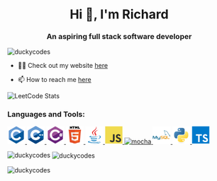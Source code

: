 <h1 align="center">Hi 👋, I'm Richard</h1>
<h3 align="center">An aspiring full stack software developer</h3>

<p align="left"> <img src="https://komarev.com/ghpvc/?username=duckycodes&label=Profile%20views&color=0e75b6&style=flat" alt="duckycodes" /> </p>

- 👨‍💻 Check out my website [here](https://duckycodes.github.io/Richard-Zhou-Personal-Website/)  

- 📫 How to reach me [here](https://duckycodes.github.io/Richard-Zhou-Personal-Website/#contact)


![LeetCode Stats](https://leetcard.jacoblin.cool/Duckycodes?theme=forest&font=Life%20Savers&ext=activity)
<h3 align="left">Languages and Tools:</h3>
<p align="left"> <a href="https://www.cprogramming.com/" target="_blank" rel="noreferrer"> <img src="https://raw.githubusercontent.com/devicons/devicon/master/icons/c/c-original.svg" alt="c" width="40" height="40"/> </a> <a href="https://www.w3schools.com/cpp/" target="_blank" rel="noreferrer"> <img src="https://raw.githubusercontent.com/devicons/devicon/master/icons/cplusplus/cplusplus-original.svg" alt="cplusplus" width="40" height="40"/> </a> <a href="https://www.w3schools.com/cs/" target="_blank" rel="noreferrer"> <img src="https://raw.githubusercontent.com/devicons/devicon/master/icons/csharp/csharp-original.svg" alt="csharp" width="40" height="40"/> </a> <a href="https://www.w3.org/html/" target="_blank" rel="noreferrer"> <img src="https://raw.githubusercontent.com/devicons/devicon/master/icons/html5/html5-original-wordmark.svg" alt="html5" width="40" height="40"/> </a> <a href="https://www.java.com" target="_blank" rel="noreferrer"> <img src="https://raw.githubusercontent.com/devicons/devicon/master/icons/java/java-original.svg" alt="java" width="40" height="40"/> </a> <a href="https://developer.mozilla.org/en-US/docs/Web/JavaScript" target="_blank" rel="noreferrer"> <img src="https://raw.githubusercontent.com/devicons/devicon/master/icons/javascript/javascript-original.svg" alt="javascript" width="40" height="40"/> </a> <a href="https://mochajs.org" target="_blank" rel="noreferrer"> <img src="https://www.vectorlogo.zone/logos/mochajs/mochajs-icon.svg" alt="mocha" width="40" height="40"/> </a> <a href="https://www.mysql.com/" target="_blank" rel="noreferrer"> <img src="https://raw.githubusercontent.com/devicons/devicon/master/icons/mysql/mysql-original-wordmark.svg" alt="mysql" width="40" height="40"/> </a> <a href="https://www.python.org" target="_blank" rel="noreferrer"> <img src="https://raw.githubusercontent.com/devicons/devicon/master/icons/python/python-original.svg" alt="python" width="40" height="40"/> </a> <a href="https://www.typescriptlang.org/" target="_blank" rel="noreferrer"> <img src="https://raw.githubusercontent.com/devicons/devicon/master/icons/typescript/typescript-original.svg" alt="typescript" width="40" height="40"/> </a> </p>

<p><img align="left" src="https://github-readme-stats.vercel.app/api/top-langs?username=duckycodes&show_icons=true&locale=en&layout=compact" alt="duckycodes" /></p>

<p>&nbsp;<img align="center" src="https://github-readme-stats.vercel.app/api?username=duckycodes&show_icons=true&locale=en" alt="duckycodes" /></p>

<p><img align="center" src="https://github-readme-streak-stats.herokuapp.com/?user=duckycodes&" alt="duckycodes" /></p>
